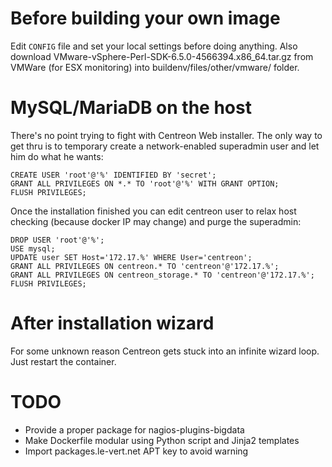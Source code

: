 # Before building your own image

Edit `CONFIG` file and set your local settings before doing anything.
Also download VMware-vSphere-Perl-SDK-6.5.0-4566394.x86\_64.tar.gz from VMWare (for ESX monitoring) into buildenv/files/other/vmware/ folder.

# MySQL/MariaDB on the host

There's no point trying to fight with Centreon Web installer.
The only way to get thru is to temporary create a network-enabled superadmin user and let him do what he wants:
```
CREATE USER 'root'@'%' IDENTIFIED BY 'secret';
GRANT ALL PRIVILEGES ON *.* TO 'root'@'%' WITH GRANT OPTION;
FLUSH PRIVILEGES;
```

Once the installation finished you can edit centreon user to relax host checking (because docker IP may change) and purge the superadmin:
```
DROP USER 'root'@'%';
USE mysql;
UPDATE user SET Host='172.17.%' WHERE User='centreon';
GRANT ALL PRIVILEGES ON centreon.* TO 'centreon'@'172.17.%';
GRANT ALL PRIVILEGES ON centreon_storage.* TO 'centreon'@'172.17.%';
FLUSH PRIVILEGES;
```

# After installation wizard

For some unknown reason Centreon gets stuck into an infinite wizard loop. Just restart the container.

# TODO

* Provide a proper package for nagios-plugins-bigdata
* Make Dockerfile modular using Python script and Jinja2 templates
* Import packages.le-vert.net APT key to avoid warning
